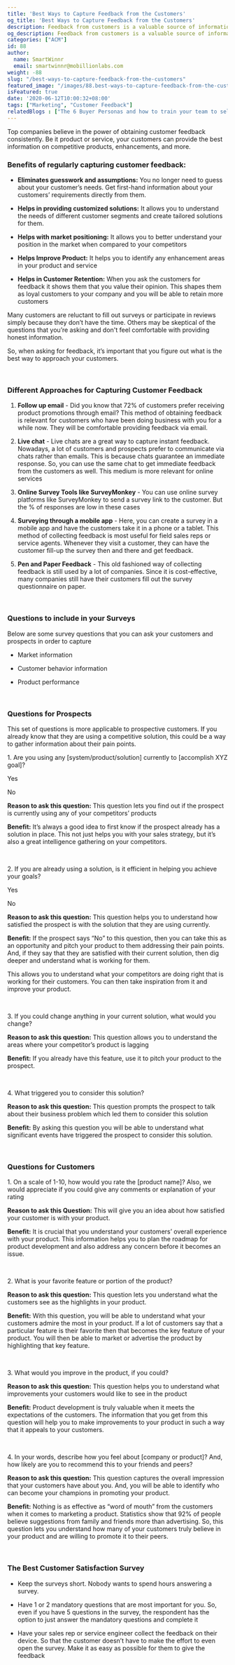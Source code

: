 ```yaml
---
title: 'Best Ways to Capture Feedback from the Customers'
og_title: 'Best Ways to Capture Feedback from the Customers'
description: Feedback from customers is a valuable source of information. Learn about the best questions to ask to gain the most helpful insights about the market, products, and competitors
og_description: Feedback from customers is a valuable source of information. Learn about the best questions to ask to gain the most helpful insights about the market, products, and competitors
categories: ["ACM"]
id: 88
author:
  name: SmartWinnr
  email: smartwinnr@mobillionlabs.com
weight: -88
slug: "/best-ways-to-capture-feedback-from-the-customers"
featured_image: "/images/88.best-ways-to-capture-feedback-from-the-customers.jpg"
isFeatured: true
date: '2020-06-12T10:00:32+08:00'
tags: ["Marketing", "Customer Feedback"]
relatedBlogs : ["The 6 Buyer Personas and how to train your team to sell to them", "10 Effective Techniques to overcome Sales Objections", "Top 6 Sales Methodologies for Closing Complex Deals", "10 Most Effective Sales Pitch Ideas"]
---
```


Top companies believe in the power of obtaining customer feedback consistently. Be it product or service, your customers can provide the best information on competitive products, enhancements, and more.

### **Benefits of regularly capturing customer feedback:**

* **Eliminates guesswork and assumptions:** You no longer need to guess about your customer’s needs. Get first-hand information about your customers’ requirements directly from them.

* **Helps in providing customized solutions:** It allows you to understand the needs of different customer segments and create tailored solutions for them.

* **Helps with market positioning:** It allows you to better understand your position in the market when compared to your competitors

* **Helps Improve Product:** It helps you to identify any enhancement areas in your product and service

* **Helps in Customer Retention:** When you ask the customers for feedback it shows them that you value their opinion. This shapes them as loyal customers to your company and you will be able to retain more customers

Many customers are reluctant to fill out surveys or participate in reviews simply because they don’t have the time. Others may be skeptical of the questions that you’re asking and don't feel comfortable with providing honest information.

So, when asking for feedback, it’s important that you figure out what is the best way to approach your customers. 

<br>

### **Different Approaches for Capturing Customer Feedback**

1. **Follow up email** - Did you know that 72% of customers prefer receiving product promotions through email? This method of obtaining feedback is relevant for customers who have been doing business with you for a while now. They will be comfortable providing feedback via email.

2. **Live chat** - Live chats are a great way to capture instant feedback. Nowadays, a lot of customers and prospects prefer to communicate via chats rather than emails.  This is because chats guarantee an immediate response. So, you can use the same chat to get immediate feedback from the customers as well. This medium is more relevant for online services

3. **Online Survey Tools like SurveyMonkey** - You can use online survey platforms like SurveyMonkey to send a survey link to the customer. But the % of responses are low in these cases

4. **Surveying through a mobile app** - Here, you can create a survey in a mobile app and have the customers take it in a phone or a tablet. This method of collecting feedback is most useful for field sales reps or service agents. Whenever they visit a customer, they can have the customer fill-up the survey then and there and get feedback.

5. **Pen and Paper Feedback** - This old fashioned way of collecting feedback is still used by a lot of companies. Since it is cost-effective, many companies still have their customers fill out the survey questionnaire on paper.

<br>

### **Questions to include in your Surveys**

Below are some survey questions that you can ask your customers and prospects in order to capture

* Market information 

* Customer behavior information

* Product performance

<br>

### **Questions for Prospects**

This set of questions is more applicable to prospective customers. If you already know that they are using a competitive solution, this could be a way to gather information about their pain points. 

<div class="ml_pro_tip ml-margin-bottom20">
  <p><span class="ml_text_bold">1. Are you using any [system/product/solution] currently to [accomplish XYZ goal]? </span></p>
  <p>Yes</p>
  <p>No</p>
</div>

**Reason to ask this question:** This question lets you find out if the prospect is currently using any of your competitors’ products

**Benefit:** It’s always a good idea to first know if the prospect already has a solution in place. This not just helps you with your sales strategy, but it’s also a great intelligence gathering on your competitors. 

<br>

<div class="ml_pro_tip  ml-margin-bottom20">
  <p><span class="ml_text_bold">2. If you are already using a solution, is it efficient in helping you achieve your goals? </span></p>
  <p>Yes</p>
  <p>No</p>
</div>

**Reason to ask this question:** This question helps you to understand how satisfied the prospect is with the solution that they are using currently.

**Benefit:** If the prospect says “No” to this question, then you can take this as an opportunity and pitch your product to them addressing their pain points. And, if they say that they are satisfied with their current solution, then dig deeper and understand what is working for them. 

This allows you to understand what your competitors are doing right that is working for their customers. You can then take inspiration from it and improve your product.

<br>

<div class="ml_pro_tip  ml-margin-bottom20">
  <p><span class="ml_text_bold">3. If you could change anything in your current solution, what would you change? </span></p>
</div>

**Reason to ask this question:** This question allows you to understand the areas where your competitor’s product is lagging

**Benefit:** If you already have this feature, use it to pitch your product to the prospect.

<br>

<div class="ml_pro_tip  ml-margin-bottom20">
  <p><span class="ml_text_bold">4. What triggered you to consider this solution? </span></p>
</div>

**Reason to ask this question:** This question prompts the prospect to talk about their business problem which led them to consider this solution

**Benefit:** By asking this question you will be able to understand what significant events have triggered the prospect to consider this solution. 

<br>

### **Questions for Customers**

<div class="ml_pro_tip  ml-margin-bottom20">
  <p><span class="ml_text_bold">1. On a scale of 1-10, how would you rate the [product name]? Also, we would appreciate if you could give any comments or explanation of your rating </span></p>
</div>

**Reason to ask this Question:** This will give you an idea about how satisfied your customer is with your product.

**Benefit:** It is crucial that you understand your customers’ overall experience with your product. This information helps you to plan the roadmap for product development and also address any concern before it becomes an issue.

<br>

<div class="ml_pro_tip  ml-margin-bottom20">
  <p><span class="ml_text_bold">2. What is your favorite feature or portion of the product? </span></p>
</div>

**Reason to ask this question:** This question lets you understand what the customers see as the highlights in your product.

**Benefit:** With this question, you will be able to understand what your customers admire the most in your product. If a lot of customers say that a particular feature is their favorite then that becomes the key feature of your product. You will then be able to market or advertise the product by highlighting that key feature.

<br>

<div class="ml_pro_tip  ml-margin-bottom20">
  <p><span class="ml_text_bold">3.  What would you improve in the product, if you could? </span></p>
</div>

**Reason to ask this question:** This question helps you to understand what improvements your customers would like to see in the product

**Benefit:** Product development is truly valuable when it meets the expectations of the customers. The information that you get from this question will help you to make improvements to your product in such a way that it appeals to your customers.

<br>

<div class="ml_pro_tip  ml-margin-bottom20">
  <p><span class="ml_text_bold">4. In your words, describe how you feel about [company or product]? And, how likely are you to recommend this to your friends and peers? </span></p>
</div>

**Reason to ask this question:** This question captures the overall impression that your customers have about you. And, you will be able to identify who can become your champions in promoting your product.

**Benefit:** Nothing is as effective as “word of mouth” from the customers when it comes to marketing a product. Statistics show that 92% of people believe suggestions from family and friends more than advertising. So, this question lets you understand how many of your customers truly believe in your product and are willing to promote it to their peers.

<br>

### **The Best Customer Satisfaction Survey**

* Keep the surveys short. Nobody wants to spend hours answering a survey. 

* Have 1 or 2 mandatory questions that are most important for you. So, even if you have 5 questions in the survey, the respondent has the option to just answer the mandatory questions and complete it

* Have your sales rep or service engineer collect the feedback on their device. So that the customer doesn’t have to make the effort to even open the survey. Make it as easy as possible for them to give the feedback
